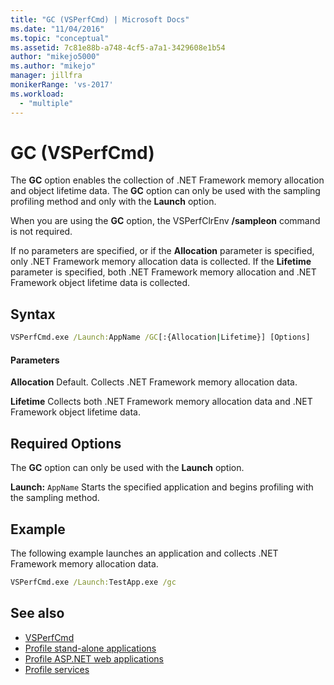 ```yaml
---
title: "GC (VSPerfCmd) | Microsoft Docs"
ms.date: "11/04/2016"
ms.topic: "conceptual"
ms.assetid: 7c81e88b-a748-4cf5-a7a1-3429608e1b54
author: "mikejo5000"
ms.author: "mikejo"
manager: jillfra
monikerRange: 'vs-2017'
ms.workload:
  - "multiple"
---
```

# GC (VSPerfCmd)
The **GC** option enables the collection of .NET Framework memory allocation and object lifetime data. The **GC** option can only be used with the sampling profiling method and only with the **Launch** option.

 When you are using the **GC** option, the VSPerfClrEnv **/sampleon** command is not required.

 If no parameters are specified, or if the **Allocation** parameter is specified, only .NET Framework memory allocation data is collected. If the **Lifetime** parameter is specified, both .NET Framework memory allocation and .NET Framework object lifetime data is collected.

## Syntax

```cmd
VSPerfCmd.exe /Launch:AppName /GC[:{Allocation|Lifetime}] [Options]
```

#### Parameters
 **Allocation**
 Default. Collects .NET Framework memory allocation data.

 **Lifetime**
 Collects both .NET Framework memory allocation data and .NET Framework object lifetime data.

## Required Options
 The **GC** option can only be used with the **Launch** option.

 **Launch:** `AppName`
 Starts the specified application and begins profiling with the sampling method.

## Example
 The following example launches an application and collects .NET Framework memory allocation data.

```cmd
VSPerfCmd.exe /Launch:TestApp.exe /gc
```

## See also
- [VSPerfCmd](../profiling/vsperfcmd.md)
- [Profile stand-alone applications](../profiling/command-line-profiling-of-stand-alone-applications.md)
- [Profile ASP.NET web applications](../profiling/command-line-profiling-of-aspnet-web-applications.md)
- [Profile services](../profiling/command-line-profiling-of-services.md)
